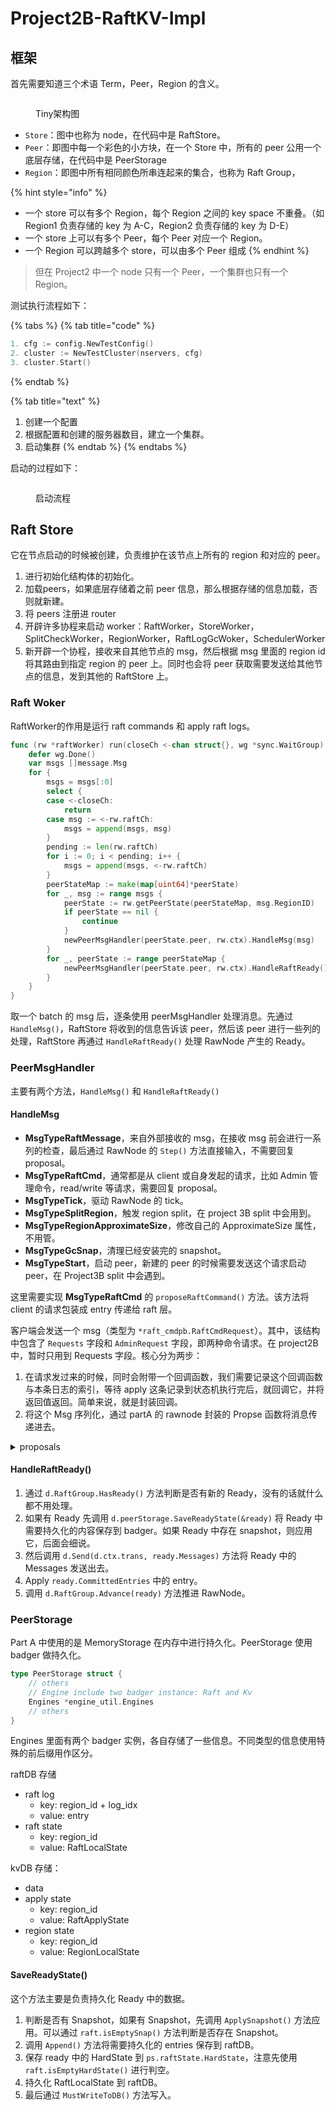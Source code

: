 # Project2B-RaftKV-Impl

## 框架

首先需要知道三个术语 Term，Peer，Region 的含义。

<figure><img src="../../.gitbook/assets/image (1) (1) (2).png" alt=""><figcaption><p>Tiny架构图</p></figcaption></figure>

* `Store`：图中也称为 node，在代码中是 RaftStore。
* `Peer`：即图中每一个彩色的小方块，在一个 Store 中，所有的 peer 公用一个底层存储，在代码中是 PeerStorage
* `Region`：即图中所有相同颜色所串连起来的集合，也称为 Raft Group，

{% hint style="info" %}
* 一个 store 可以有多个 Region，每个 Region 之间的 key space 不重叠。（如 Region1 负责存储的 key 为 A-C，Region2 负责存储的 key 为 D-E）
* 一个 store 上可以有多个 Peer，每个 Peer 对应一个 Region。
* 一个 Region 可以跨越多个 store，可以由多个 Peer 组成
{% endhint %}

> 但在 Project2 中一个 node 只有一个 Peer，一个集群也只有一个 Region。

测试执行流程如下：

{% tabs %}
{% tab title="code" %}
```go
1. cfg := config.NewTestConfig()
2. cluster := NewTestCluster(nservers, cfg)
3. cluster.Start()
```
{% endtab %}

{% tab title="text" %}
1. 创建一个配置
2. 根据配置和创建的服务器数目，建立一个集群。
3. 启动集群
{% endtab %}
{% endtabs %}

启动的过程如下：

<figure><img src="../../.gitbook/assets/image (1) (1).png" alt=""><figcaption><p>启动流程</p></figcaption></figure>

## Raft Store

它在节点启动的时候被创建，负责维护在该节点上所有的 region 和对应的 peer。

1. 进行初始化结构体的初始化。
2. 加载peers，如果底层存储着之前 peer 信息，那么根据存储的信息加载，否则就新建。
3. 将 peers 注册进 router
4. 开辟许多协程来启动 worker：RaftWorker，StoreWorker，SplitCheckWorker，RegionWorker，RaftLogGcWoker，SchedulerWorker
5. 新开辟一个协程，接收来自其他节点的 msg，然后根据 msg 里面的 region id 将其路由到指定 region 的 peer 上。同时也会将 peer 获取需要发送给其他节点的信息，发到其他的 RaftStore 上。

### Raft Woker

RaftWorker的作用是运行 raft commands 和 apply raft logs。

```go
func (rw *raftWorker) run(closeCh <-chan struct{}, wg *sync.WaitGroup) {
	defer wg.Done()
	var msgs []message.Msg
	for {
		msgs = msgs[:0]
		select {
		case <-closeCh:
			return
		case msg := <-rw.raftCh:
			msgs = append(msgs, msg)
		}
		pending := len(rw.raftCh)
		for i := 0; i < pending; i++ {
			msgs = append(msgs, <-rw.raftCh)
		}
		peerStateMap := make(map[uint64]*peerState)
		for _, msg := range msgs {
			peerState := rw.getPeerState(peerStateMap, msg.RegionID)
			if peerState == nil {
				continue
			}
			newPeerMsgHandler(peerState.peer, rw.ctx).HandleMsg(msg)
		}
		for _, peerState := range peerStateMap {
			newPeerMsgHandler(peerState.peer, rw.ctx).HandleRaftReady()
		}
	}
}
```

取一个 batch 的 msg 后，逐条使用 peerMsgHandler 处理消息。先通过 `HandleMsg()`，RaftStore 将收到的信息告诉该 peer，然后该 peer 进行一些列的处理，RaftStore 再通过 `HandleRaftReady()` 处理 RawNode 产生的 Ready。

### PeerMsgHandler

主要有两个方法，`HandleMsg()` 和 `HandleRaftReady()`

#### HandleMsg

* **MsgTypeRaftMessage**，来自外部接收的 msg，在接收 msg 前会进行一系列的检查，最后通过 RawNode 的 `Step()` 方法直接输入，不需要回复 proposal。
* **MsgTypeRaftCmd**，通常都是从 client 或自身发起的请求，比如 Admin 管理命令，read/write 等请求，需要回复 proposal。
* **MsgTypeTick**，驱动 RawNode 的 tick。
* **MsgTypeSplitRegion**，触发 region split，在 project 3B split 中会用到。
* **MsgTypeRegionApproximateSize**，修改自己的 ApproximateSize 属性，不用管。
* **MsgTypeGcSnap**，清理已经安装完的 snapshot。
* **MsgTypeStart**，启动 peer，新建的 peer 的时候需要发送这个请求启动 peer，在 Project3B split 中会遇到。

这里需要实现 **MsgTypeRaftCmd**  的 `proposeRaftCommand()` 方法。该方法将 client 的请求包装成 entry 传递给 raft 层。

客户端会发送一个 msg（类型为 `*raft_cmdpb.RaftCmdRequest`）。其中，该结构中包含了 `Requests` 字段和 `AdminRequest` 字段，即两种命令请求。在 project2B 中，暂时只用到 Requests 字段。核心分为两步：&#x20;

1. 在请求发过来的时候，同时会附带一个回调函数，我们需要记录这个回调函数与本条日志的索引，等待 apply 这条记录到状态机执行完后，就回调它，并将返回值返回。简单来说，就是封装回调。
2. 将这个 Msg 序列化，通过 partA 的 rawnode 封装的 Propse 函数将消息传递进去。

<details>

<summary>proposals</summary>

当上层需要让 peer 执行某条命令时，发过来的请求类型是 RaftCmdRequest，需要执行的命令则全部在 Requests 字段中，但是这个格式并不能直接被 Raft 所执行，需要调用 <mark style="background-color:blue;">proposeRaftCommand()</mark> 方法把类型转化为 Raft 所能执行的数据格式。之后调用 partA 的 Step函数进行执行。

<mark style="color:red;">上层如何知道底层的这些命令真的被执行并且得到命令的执行结果呢？</mark>

proposals 是封装的回调结构体，是一个切片。这就是 callback 的作用。每当 peer 接收到 RaftCmdRequest 时，就会给里面的 Requests 一个 callback，然后封装成 proposal，其中 term 就为该 Requests 对应 entries 生成时的 term、index 就是该 Requests 当前最后一条日志+1

当 rawNode 返回一个 Ready 回去时，说明上述那些 entries 已经完成了同步，因此上层就可以通过 HandleRaftReady 对这些 entries 进行 apply（即执行底层读写命令）。

每执行完一次 apply，都需要对 proposals 中的相应 Index 的 proposal  调用 callback.Done()，表示这条命令已经完成了（如果是 Get 命令还会返回取到的 value），然后从中删除这个 proposal。&#x20;

</details>

#### HandleRaftReady()

1. 通过 `d.RaftGroup.HasReady()` 方法判断是否有新的 Ready，没有的话就什么都不用处理。
2. 如果有 Ready 先调用 `d.peerStorage.SaveReadyState(&ready)` 将 Ready 中需要持久化的内容保存到 badger。如果 Ready 中存在 snapshot，则应用它，后面会细说。
3. 然后调用 `d.Send(d.ctx.trans, ready.Messages)` 方法将 Ready 中的 Messages 发送出去。
4. Apply `ready.CommittedEntries` 中的 entry。
5. 调用 `d.RaftGroup.Advance(ready)` 方法推进 RawNode。



### PeerStorage

Part A 中使用的是 MemoryStorage  在内存中进行持久化。PeerStorage 使用 badger 做持久化。

```go
type PeerStorage struct {
    // others
    // Engine include two badger instance: Raft and Kv
    Engines *engine_util.Engines
    // others
}
```

Engines 里面有两个 badger 实例，各自存储了一些信息。不同类型的信息使用特殊的前后缀用作区分。

raftDB 存储

* raft log
  * key: region\_id + log\_idx
  * value: entry
* raft state
  * key: region\_id
  * value: RaftLocalState

kvDB 存储：

* data
* apply state
  * key: region\_id
  * value: RaftApplyState
* region state
  * key: region\_id
  * value: RegionLocalState

#### SaveReadyState()

这个方法主要是负责持久化 Ready 中的数据。

1. 判断是否有 Snapshot，如果有 Snapshot，先调用 `ApplySnapshot()` 方法应用。可以通过 `raft.isEmptySnap()` 方法判断是否存在 Snapshot。
2. 调用 `Append()` 方法将需要持久化的 entries 保存到 raftDB。
3. 保存 ready 中的 HardState 到 `ps.raftState.HardState`，注意先使用 `raft.isEmptyHardState()` 进行判空。
4. 持久化 RaftLocalState 到 raftDB。
5. 最后通过 `MustWriteToDB()` 方法写入。

